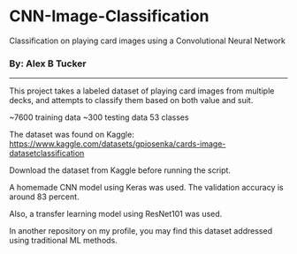 # CNN-Image-Classification
Classification on playing card images using a Convolutional Neural Network

### By: Alex B Tucker
--------------------

This project takes a labeled dataset of playing card images from multiple decks, and attempts to classify them based on both value and suit.

~7600 training data
~300 testing data
53 classes

The dataset was found on Kaggle: https://www.kaggle.com/datasets/gpiosenka/cards-image-datasetclassification

Download the dataset from Kaggle before running the script.

A homemade CNN model using Keras was used. The validation accuracy is around 83 percent.

Also, a transfer learning model using ResNet101 was used.

In another repository on my profile, you may find this dataset addressed using traditional ML methods.
